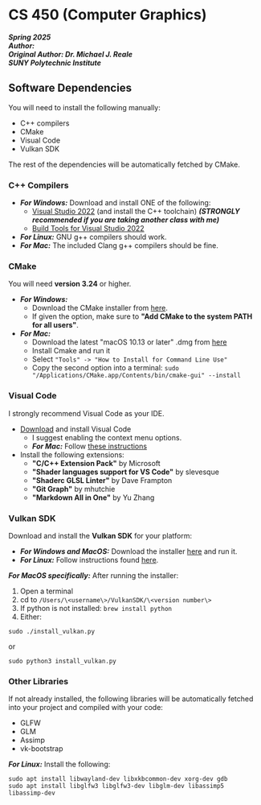 # CS 450 (Computer Graphics)
***Spring 2025***  
***Author: <Your Name Here>***  
***Original Author: Dr. Michael J. Reale***  
***SUNY Polytechnic Institute*** 

## Software Dependencies
You will need to install the following manually:
- C++ compilers
- CMake
- Visual Code
- Vulkan SDK

The rest of the dependencies will be automatically fetched by CMake.

### C++ Compilers
* ***For Windows:*** Download and install ONE of the following:
  * [Visual Studio 2022](https://visualstudio.microsoft.com/) (and install the C++ toolchain) ***(STRONGLY recommended if you are taking another class with me)***
  * [Build Tools for Visual Studio 2022](https://aka.ms/vs/17/release/vs_BuildTools.exe
  ) 
* ***For Linux:*** GNU g++ compilers should work.
* ***For Mac:*** The included Clang g++ compilers should be fine.

### CMake
You will need **version 3.24** or higher.

* ***For Windows:***
  * Download the CMake installer from [here](https://cmake.org/download/).
  * If given the option, make sure to **"Add CMake to the system PATH for all users"**.
* ***For Mac:***
  * Download the latest "macOS 10.13 or later" .dmg from [here](https://cmake.org/download/)
  * Install Cmake and run it
  * Select ```"Tools" -> "How to Install for Command Line Use"```
  * Copy the second option into a terminal: ```sudo "/Applications/CMake.app/Contents/bin/cmake-gui" --install```


### Visual Code
I strongly recommend Visual Code as your IDE.
* [Download](https://code.visualstudio.com/) and install Visual Code
  * I suggest enabling the context menu options.
  * ***For Mac:*** Follow [these instructions](https://code.visualstudio.com/docs/setup/mac)
* Install the following extensions:
  * **"C/C++ Extension Pack"** by Microsoft
  * **"Shader languages support for VS Code"** by slevesque
  * **"Shaderc GLSL Linter"** by Dave Frampton
  * **"Git Graph"** by mhutchie
  * **"Markdown All in One"** by Yu Zhang

### Vulkan SDK

Download and install the **Vulkan SDK** for your platform:

* ***For Windows and MacOS:*** Download the installer [here](https://vulkan.lunarg.com/sdk/home) and run it.
* ***For Linux:*** Follow instructions found [here](https://vulkan.lunarg.com/doc/sdk/latest/linux/getting_started.html).

***For MacOS specifically:*** After running the installer:
1. Open a terminal
2. cd to ```/Users/\<username\>/VulkanSDK/\<version number\>```
3. If python is not installed: ```brew install python```
4. Either:
```
sudo ./install_vulkan.py
```
or
```
sudo python3 install_vulkan.py
```

### Other Libraries
If not already installed, the following libraries will be automatically fetched into your project and compiled with your code:
- GLFW
- GLM
- Assimp
- vk-bootstrap

***For Linux:*** Install the following:
```
sudo apt install libwayland-dev libxkbcommon-dev xorg-dev gdb
sudo apt install libglfw3 libglfw3-dev libglm-dev libassimp5 libassimp-dev 
```